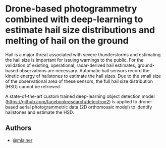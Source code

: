 
# Drone-based photogrammetry combined with deep-learning to estimate hail size distributions and melting of hail on the ground

Hail is a major threat associated with severe thunderstorms and estimating the hail size is important for issuing warnings to the public. For the validation of existing, operational, radar-derived hail estimates, ground-based observations are necessary. Automatic hail sensors record the kinetic energy of hailstones to estimate the hail sizes. Due to the small size of the observational area of these sensors, the full hail size distribution (HSD) cannot be retrieved. 

A state-of-the-art custom trained deep-learning object detection model (https://github.com/facebookresearch/detectron2) is applied to drone-based aerial photogrammetric data (2D orthomosaic model) to identify hailstones and estimate the HSD.

## Authors

- [@mlainer](https://www.github.com/mlainer)

